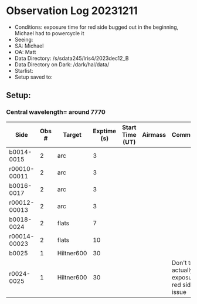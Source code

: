 # Observation Log 20231211

* Conditions: exposure time for red side bugged out in the beginning, Michael had to powercycle it
* Seeing: 
* SA: Michael
* OA: Matt
* Data Directory: /s/sdata245/lris4/2023dec12_B
* Data Directory on Dark: /dark/hal/data/
* Starlist: 
* Setup saved to: 

## Setup: 

    
### Central wavelength= around 7770


| Side | Obs #     | Target    | Exptime (s) | Start Time (UT) | Airmass | Comments                                                   |
|------|-----------|-----------|-------------|-----------------|---------|------------------------------------------------------------|
|b0014-0015|2|arc        |3| |||
|r00010-00011|2|arc        |3| |||
|b0016-0017|2|arc        |3| |||
|r00012-00013|2|arc        |3| |||
|b0018-0024|2|flats        |7| |||
|r00014-00023|2|flats        |10| |||
|b0025|1|Hiltner600        |30| |||
|r0024-0025|1|Hiltner600        |30| ||Don't trust, actually 1s exposures, red side issue|
